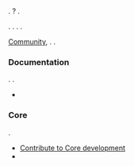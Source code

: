 # 

.  ? .

. . . .

 [Community](https://community.jeedom.com/), . .

### Documentation

. .

- [](/en_US/contribute/doc)

### Core

.

- [Contribute to Core development](/en_US/contribute/core)
- [](/en_US/contribute/dev_env)
